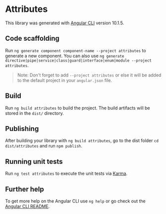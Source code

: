 # Attributes

This library was generated with [Angular CLI](https://github.com/angular/angular-cli) version 10.1.5.

## Code scaffolding

Run `ng generate component component-name --project attributes` to generate a new component. You can also use `ng generate directive|pipe|service|class|guard|interface|enum|module --project attributes`.
> Note: Don't forget to add `--project attributes` or else it will be added to the default project in your `angular.json` file. 

## Build

Run `ng build attributes` to build the project. The build artifacts will be stored in the `dist/` directory.

## Publishing

After building your library with `ng build attributes`, go to the dist folder `cd dist/attributes` and run `npm publish`.

## Running unit tests

Run `ng test attributes` to execute the unit tests via [Karma](https://karma-runner.github.io).

## Further help

To get more help on the Angular CLI use `ng help` or go check out the [Angular CLI README](https://github.com/angular/angular-cli/blob/master/README.md).
